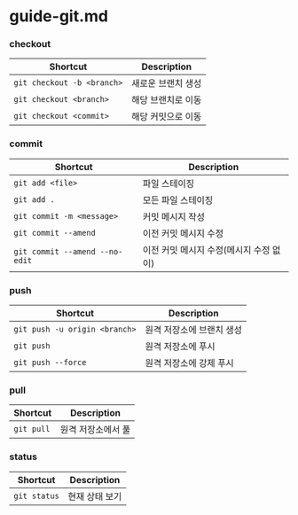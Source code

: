 # guide-git.md

### checkout

| Shortcut                   | Description |
|----------------------------|-------------|
| `git checkout -b <branch>` | 새로운 브랜치 생성  |
| `git checkout <branch>`    | 해당 브랜치로 이동  |
| `git checkout <commit>`    | 해당 커밋으로 이동  |

### commit

| Shortcut                       | Description             |
|--------------------------------|-------------------------|
| `git add <file>`               | 파일 스테이징                 |
| `git add .`                    | 모든 파일 스테이징              |
| `git commit -m <message>`      | 커밋 메시지 작성               |
| `git commit --amend`           | 이전 커밋 메시지 수정            |
| `git commit --amend --no-edit` | 이전 커밋 메시지 수정(메시지 수정 없이) |

### push

| Shortcut                      | Description    |
|-------------------------------|----------------|
| `git push -u origin <branch>` | 원격 저장소에 브랜치 생성 |
| `git push`                    | 원격 저장소에 푸시     |
| `git push --force`            | 원격 저장소에 강제 푸시  |

### pull

| Shortcut   | Description |
|------------|-------------|
| `git pull` | 원격 저장소에서 풀  |

### status

| Shortcut     | Description |
|--------------|-------------|
| `git status` | 현재 상태 보기    |
